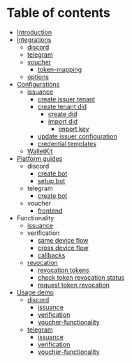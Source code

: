 # Table of contents

* [Introduction](content/)
* [Integrations](content/integrations/)
  * [discord](content/integrations/discord/discord.md)
  * [telegram](content/integrations/telegram/telegram.md)
  * [voucher](content/integrations/voucher/voucher.md)
    * [token-mapping](content/integrations/voucher/token-mapping.md)
  * [options](content/integrations/options/options.md)
* [Configurations](content/configurations/)
  * [issuance](content/configurations/issuance/)
    * [create issuer tenant](content/configurations/issuance/create-issuer-tenant.md)
    * [create tenant did](content/configurations/issuance/create-tenant-did.md)
      * [create did](content/configurations/issuance/tenant-did/create-did.md)
      * [import did](content/configurations/issuance/tenant-did/import-did.md)
        * [import key](content/configurations/issuance/tenant-did/import-key.md)
    * [update issuer configuration](content/configurations/issuance/setup-issuer-configuration.md)
    * [credential templates](content/configurations/issuance/configure-credential-templates.md)
  * [WalletKit](content/configurations/walletkit-configuration/)
* [Platform guides](content/platform-guides/)
  * discord
    * [create bot](content/platform-guides/discord/create-bot.md)
    * [setup bot](content/platform-guides/discord/setup-bot.md)
  * telegram
    * [create bot](content/platform-guides/telegram/create-bot.md)
  * voucher
    * [frontend](content/platform-guides/voucher/frontend.md)
* Functionality
  * [issuance](content/functionality/issuance/issuance.md)
  * verification
    * [same device flow](content/functionality/verification/flows/same-device.md)
    * [cross device flow](content/functionality/verification/flows/cross-device.md)
    * [callbacks](content/functionality/verification/callbacks.md)
  * [revocation](content/functionality/revocation/)
    * [revocation tokens](content/functionality/revocation/tokens/tokens.md)
    * [check token revocation status](content/functionality/revocation/check.md)
    * [request token revocation](content/functionality/revocation/revoke.md)
* [Usage demo](content/usage-examples/)
  * [discord](content/usage-examples/discord/)
    * [issuance](content/usage-examples/discord/issuance.md)
    * [verification](content/usage-examples/discord/verification.md)
    * [voucher-functionality](content/usage-examples/discord/voucher-functionality.md)
  * [telegram](content/usage-examples/telegram/)
    * [issuance](content/usage-examples/telegram/issuance.md)
    * [verification](content/usage-examples/telegram/verification.md)
    * [voucher-functionality](content/usage-examples/telegram/voucher-functionality.md)
